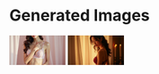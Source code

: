 # Generated Images



<img src="2025_07_14_01.webp" width="100"/> <img src="2025_07_14_02.webp" width="100"/>